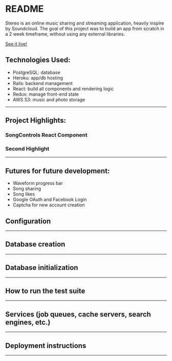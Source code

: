# README

Stereo is an online music sharing and streaming application, heavily inspire by Soundcloud. 
The goal of this project was to build an app from scratch in a 2 week timeframe, without using any external libraries.

[See it live!](https://stereocloud.herokuapp.com/#/)

## Technologies Used:

- PostgreSQL: database
- Heroku: app/db hosting
- Rails: backend management
- React: build all components and rendering logic 
- Redux: manage front-end state
- AWS S3: music and photo storage

---

## Project Highlights:

### SongControls React Component

### Second Highlight

---

## Futures for future development:

- Waveform progress bar
- Song sharing
- Song likes
- Google OAuth and Facebook Login
- Captcha for new account creation

## Configuration

---

## Database creation

---

## Database initialization

---

## How to run the test suite

---

## Services (job queues, cache servers, search engines, etc.)

---

## Deployment instructions

---
